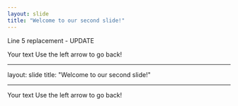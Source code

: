 ```yaml
---
layout: slide
title: "Welcome to our second slide!"
---
```


Line 5 replacement - UPDATE

Your text
Use the left arrow to go back!

---

layout: slide
title: "Welcome to our second slide!"

---

Your text
Use the left arrow to go back!
